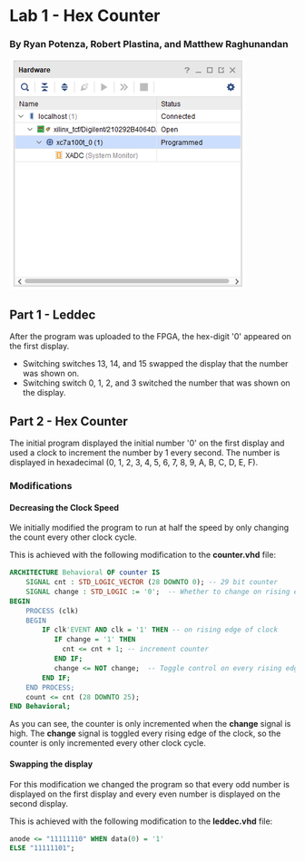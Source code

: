 # Lab 1 - Hex Counter

### By Ryan Potenza, Robert Plastina, and Matthew Raghunandan

![Successful Upload](Media/successful_upload.png)

## Part 1 - Leddec

After the program was uploaded to the FPGA, the hex-digit '0' appeared on the first display.

- Switching switches 13, 14, and 15 swapped the display that the number was shown on.
- Switching switch 0, 1, 2, and 3 switched the number that was shown on the display.

## Part 2 - Hex Counter

The initial program displayed the initial number '0' on the first display and used a clock to increment the number by 1 every second. The number is displayed in hexadecimal (0, 1, 2, 3, 4, 5, 6, 7, 8, 9, A, B, C, D, E, F).

### Modifications

#### Decreasing the Clock Speed

We initially modified the program to run at half the speed by only changing the count every other clock cycle.

This is achieved with the following modification to the **counter.vhd** file:

```vhdl
ARCHITECTURE Behavioral OF counter IS
	SIGNAL cnt : STD_LOGIC_VECTOR (28 DOWNTO 0); -- 29 bit counter
    SIGNAL change : STD_LOGIC := '0';  -- Whether to change on rising edge
BEGIN
	PROCESS (clk)
	BEGIN
		IF clk'EVENT AND clk = '1' THEN -- on rising edge of clock
	   	   IF change = '1' THEN
			 cnt <= cnt + 1; -- increment counter
		   END IF;
		   change <= NOT change;  -- Toggle control on every rising edge
		END IF;
	END PROCESS;
	count <= cnt (28 DOWNTO 25);
END Behavioral;
```

As you can see, the counter is only incremented when the **change** signal is high. The **change** signal is toggled every rising edge of the clock, so the counter is only incremented every other clock cycle.

#### Swapping the display

For this modification we changed the program so that every odd number is displayed on the first display and every even number is displayed on the second display.

This is achieved with the following modification to the **leddec.vhd** file:

```vhdl
anode <= "11111110" WHEN data(0) = '1'
ELSE "11111101";
```
